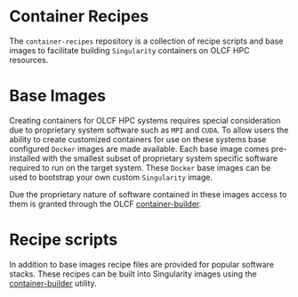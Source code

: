 # Container Recipes
The `container-recipes` repository is a collection of recipe scripts and base images to facilitate building `Singularity` containers on OLCF HPC resources.

# Base Images
Creating containers for OLCF HPC systems requires special consideration due to proprietary system software such as `MPI` and `CUDA`. To allow users
the ability to create customized containers for use on these systems base configured `Docker` images are made available. Each base image comes pre-installed with the smallest
subset of proprietary system specific software required to run on the target system. These `Docker` base images can be used to bootstrap your own custom `Singularity` image.

Due the proprietary nature of software contained in these images access to them is granted through the OLCF [container-builder](https://code.ornl.gov/olcf/container-builder).

# Recipe scripts
In addition to base images recipe files are provided for popular software stacks. These recipes can be built into Singularity images using the [container-builder](https://code.ornl.gov/olcf/container-builder) utility.